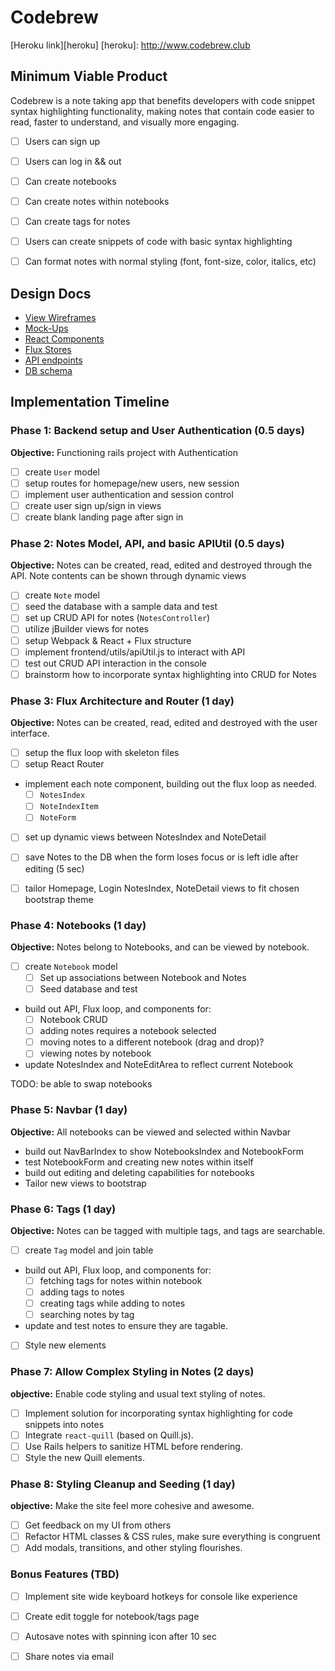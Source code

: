 # Codebrew

[Heroku link][heroku]
[heroku]: http://www.codebrew.club

## Minimum Viable Product
Codebrew is a note taking app that benefits developers with code snippet syntax highlighting functionality, making notes that contain code easier to read, faster to understand, and visually more engaging.

- [ ] Users can sign up
- [ ] Users can log in && out
- [ ] Can create notebooks
- [ ] Can create notes within notebooks
- [ ] Can create tags for notes
- [ ] Users can create snippets of code with basic syntax highlighting
- [ ] Can format notes with normal styling (font, font-size, color, italics, etc)


## Design Docs
* [View Wireframes][views]
* [Mock-Ups][mock-ups]
* [React Components][components]
* [Flux Stores][stores]
* [API endpoints][api-endpoints]
* [DB schema][schema]

[views]: ./docs/views.md
[mock-ups]: ./docs/mock-ups.md
[components]: ./docs/components.md
[stores]: ./docs/stores.md
[api-endpoints]: ./docs/api-endpoints.md
[schema]: ./docs/schema.md

## Implementation Timeline

### Phase 1: Backend setup and User Authentication (0.5 days)

**Objective:** Functioning rails project with Authentication

- [ ] create `User` model
- [ ] setup routes for homepage/new users, new session
- [ ] implement user authentication and session control
- [ ] create user sign up/sign in views
- [ ] create blank landing page after sign in

### Phase 2: Notes Model, API, and basic APIUtil (0.5 days)

**Objective:** Notes can be created, read, edited and destroyed through
the API. Note contents can be shown through dynamic views

- [ ] create `Note` model
- [ ] seed the database with a sample data and test
- [ ] set up CRUD API for notes (`NotesController`)
- [ ] utilize jBuilder views for notes
- [ ] setup Webpack & React + Flux structure
- [ ] implement frontend/utils/apiUtil.js to interact with API
- [ ] test out CRUD API interaction in the console
- [ ] brainstorm how to incorporate syntax highlighting into CRUD for Notes

### Phase 3: Flux Architecture and Router (1 day)

**Objective:** Notes can be created, read, edited and destroyed with the
user interface.

- [ ] setup the flux loop with skeleton files
- [ ] setup React Router
- implement each note component, building out the flux loop as needed.
  - [ ] `NotesIndex`
  - [ ] `NoteIndexItem`
  - [ ] `NoteForm`
- [ ] set up dynamic views between NotesIndex and NoteDetail
- [ ] save Notes to the DB when the form loses focus or is left idle
  after editing (5 sec)
- [ ] tailor Homepage, Login NotesIndex, NoteDetail views to fit chosen bootstrap theme


### Phase 4: Notebooks (1 day)

**Objective:** Notes belong to Notebooks, and can be viewed by notebook.

- [ ] create `Notebook` model
  - [ ] Set up associations between Notebook and Notes
  - [ ] Seed database and test
- build out API, Flux loop, and components for:
  - [ ] Notebook CRUD
  - [ ] adding notes requires a notebook selected
  - [ ] moving notes to a different notebook (drag and drop)?
  - [ ] viewing notes by notebook
- update NotesIndex and NoteEditArea to reflect current Notebook


TODO: be able to swap notebooks


### Phase 5: Navbar (1 day)

**Objective:** All notebooks can be viewed and selected within Navbar

- build out NavBarIndex to show NotebooksIndex and NotebookForm
- test NotebookForm and creating new notes within itself
- build out editing and deleting capabilities for notebooks
- Tailor new views to bootstrap


### Phase 6: Tags (1 day)

**Objective:** Notes can be tagged with multiple tags, and tags are searchable.

- [ ] create `Tag` model and join table
- build out API, Flux loop, and components for:
  - [ ] fetching tags for notes within notebook
  - [ ] adding tags to notes
  - [ ] creating tags while adding to notes
  - [ ] searching notes by tag
- update and test notes to ensure they are tagable.
- [ ] Style new elements

### Phase 7: Allow Complex Styling in Notes (2 days)

**objective:** Enable code styling and usual text styling of notes.
- [ ] Implement solution for incorporating syntax highlighting for code snippets into notes
- [ ] Integrate `react-quill` (based on Quill.js).
- [ ] Use Rails helpers to sanitize HTML before rendering.
- [ ] Style the new Quill elements.

### Phase 8: Styling Cleanup and Seeding (1 day)

**objective:** Make the site feel more cohesive and awesome.

- [ ] Get feedback on my UI from others
- [ ] Refactor HTML classes & CSS rules, make sure everything is congruent
- [ ] Add modals, transitions, and other styling flourishes.

### Bonus Features (TBD)
- [ ] Implement site wide keyboard hotkeys for console like experience
- [ ] Create edit toggle for notebook/tags page
- [ ] Autosave notes with spinning icon after 10 sec
- [ ] Share notes via email


[phase-one]: ./docs/phases/phase1.md
[phase-two]: ./docs/phases/phase2.md
[phase-three]: ./docs/phases/phase3.md
[phase-four]: ./docs/phases/phase4.md
[phase-five]: ./docs/phases/phase5.md
[phase-six]: ./docs/phases/phase6.md
[phase-seven]: ./docs/phases/phase7.md
[phase-eight]: ./docs/phases/phase8.md
